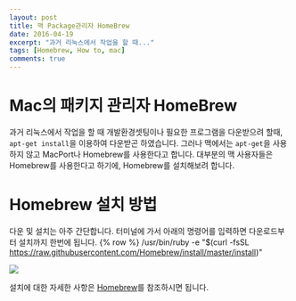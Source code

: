 ```yaml
---
layout: post
title: 맥 Package관리자 HomeBrew
date: 2016-04-19
excerpt: "과거 리눅스에서 작업을 할 때..."
tags: [Homebrew, How to, mac]
comments: true
---
```


# Mac의 패키지 관리자 HomeBrew
과거 리눅스에서 작업을 할 때 개발환경셋팅이나 필요한 프로그램을 다운받으려 할때, `apt-get install`을 이용하여 다운받곤 하였습니다. 그러나 맥에서는 `apt-get`을 사용하지 않고 MacPort나 Homebrew를 사용한다고 합니다. 대부분의 맥 사용자들은 Homebrew를 사용한다고 하기에, Homebrew를 설치해보려 합니다.

# Homebrew 설치 방법
다운 및 설치는 아주 간단합니다. 터미널에 가서 아래의 명령어를 입력하면 다운로드부터 설치까지 한번에 됩니다. 
{% row %}
	/usr/bin/ruby -e "$(curl -fsSL https://raw.githubusercontent.com/Homebrew/install/master/install)"
    
<img src="https://nine-hundred.github.io/Blog/assets/brewInstall.jpeg">
    
설치에 대한 자세한 사항은 <a href="https://brew.sh/index_ko.html">Homebrew</a>를 참조하시면 됩니다.